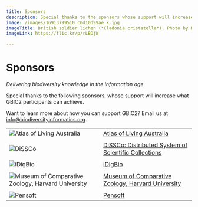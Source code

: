 ```yaml
---
title: Sponsors
description: Special thanks to the sponsors whose support will increase what GBIC2 participants can achieve. 
image: /images/16913799510_c0d10d99ae_k.jpg
imageTitle: British soldier lichen (*Cladonia cristatella*). Photo by Mike Lewinski via iNaturalist research-grade observations, licensed under CC BY 2.0.
imageLink: https://flic.kr/p/rLBDjW

---
```

# Sponsors

_Delivering biodiversity knowledge in the information age_

Special thanks to the following sponsors, whose support will increase what GBIC2 participants can achieve.

Want to learn more about how you can support GBIC2? Email us at [info@biodiversityinformatics.org](mailto:info@biodiversityinformatics.org). 

|   |   |
|---	|-----------------------------------------------------------------------------	|
| ![Atlas of Living Australia](/images/ala-logo.png "Atlas of Living Australia") 	| [Atlas of Living Australia](https://www.ala.org.au) 	|
|   |   |
| ![DiSSCo](/images/dissco.png "DiSSCo") 	| [DiSSCo: Distributed System of Scientific Collections](http://dissco.eu) 	|
|   |   |
| ![iDigBio](/images/idigbio.png "iDigBio") 	| [iDigBio](https://www.idigbio.org) 	|
|   |   |
| ![Museum of Comparative Zoology, Harvard University](/images/mcz-harvard-logo.png "Museum of Comparative Zoology, Harvard University") 	| [Museum of Comparative Zoology, Harvard University](http://mcz.harvard.edu) 	|
|   |   |
| ![Pensoft](/images/pensoft.png "Pensoft") 	| [Pensoft](https://pensoft.net) 	|
